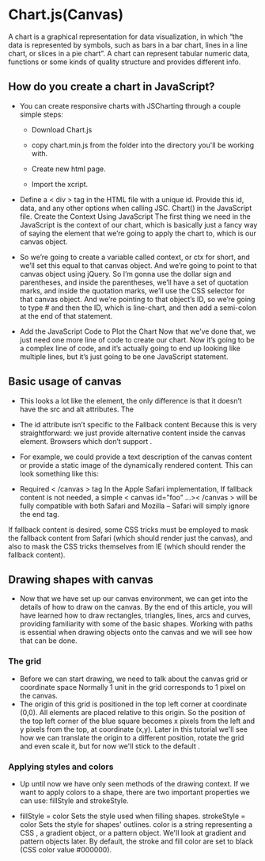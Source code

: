# Chart.js(Canvas)
A chart is a graphical representation for data visualization, in which “the data is represented by symbols, such as bars in a bar chart, lines in a line chart, or slices in a pie chart”. A chart can represent tabular numeric data, functions or some kinds of quality structure and provides different info.

## How do you create a chart in JavaScript?
* You can create responsive charts with JSCharting through a couple simple steps:

    * Download Chart.js

    * copy chart.min.js from the folder into the directory you'll be working with.

    * Create new html page.

    * Import the xcript. 

* Define a < div > tag in the HTML file with a unique id.
Provide this id, data, and any other options when calling JSC. Chart() in the JavaScript file.
Create the Context Using JavaScript
The first thing we need in the JavaScript is the context of our chart, which is basically just a fancy way of saying the element that we’re going to apply the chart to, which is our canvas object.

* So we’re going to create a variable called context, or ctx for short, and we’ll set this equal to that canvas object. And we’re going to point to that canvas object using jQuery. So I’m gonna use the dollar sign and parentheses, and inside the parentheses, we’ll have a set of quotation marks, and inside the quotation marks, we’ll use the CSS selector for that canvas object. And we’re pointing to that object’s ID, so we’re going to type # and then the ID, which is line-chart, and then add a semi-colon at the end of that statement.

* Add the JavaScript Code to Plot the Chart
Now that we’ve done that, we just need one more line of code to create our chart. Now it’s going to be a complex line of code, and it’s actually going to end up looking like multiple lines, but it’s just going to be one JavaScript statement.

## Basic usage of canvas
* This looks a lot like the  element, the only difference is that it doesn’t have the src and alt attributes. The 

* The id attribute isn’t specific to the Fallback content Because this is very straightforward: we just provide alternative content inside the canvas element. Browsers which don’t support .

* For example, we could provide a text description of the canvas content or provide a static image of the dynamically rendered content. This can look something like this:

* Required < /canvas > tag
In the Apple Safari implementation, If fallback content is not needed, a simple < canvas id=”foo” …>< /canvas > will be fully compatible with both Safari and Mozilla – Safari will simply ignore the end tag.

If fallback content is desired, some CSS tricks must be employed to mask the fallback content from Safari (which should render just the canvas), and also to mask the CSS tricks themselves from IE (which should render the fallback content).
## Drawing shapes with canvas
* Now that we have set up our canvas environment, we can get into the details of how to draw on the canvas. By the end of this article, you will have learned how to draw rectangles, triangles, lines, arcs and curves, providing familiarity with some of the basic shapes. Working with paths is essential when drawing objects onto the canvas and we will see how that can be done.

 ### The grid
* Before we can start drawing, we need to talk about the canvas grid or coordinate space Normally 1 unit in the grid corresponds to 1 pixel on the canvas. 
* The origin of this grid is positioned in the top left corner at coordinate (0,0). All elements are placed relative to this origin. So the position of the top left corner of the blue square becomes x pixels from the left and y pixels from the top, at coordinate (x,y). Later in this tutorial we'll see how we can translate the origin to a different position, rotate the grid and even scale it, but for now we'll stick to the default .
### Applying styles and colors
* Up until now we have only seen methods of the drawing context. If we want to apply colors to a shape, there are two important properties we can use: fillStyle and strokeStyle.

* fillStyle = color Sets the style used when filling shapes. strokeStyle = color Sets the style for shapes' outlines. color is a string representing a CSS , a gradient object, or a pattern object. We'll look at gradient and pattern objects later. By default, the stroke and fill color are set to black (CSS color value #000000).